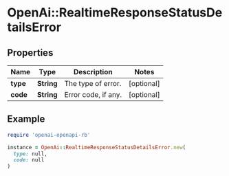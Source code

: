 # OpenAi::RealtimeResponseStatusDetailsError

## Properties

| Name | Type | Description | Notes |
| ---- | ---- | ----------- | ----- |
| **type** | **String** | The type of error. | [optional] |
| **code** | **String** | Error code, if any. | [optional] |

## Example

```ruby
require 'openai-openapi-rb'

instance = OpenAi::RealtimeResponseStatusDetailsError.new(
  type: null,
  code: null
)
```

